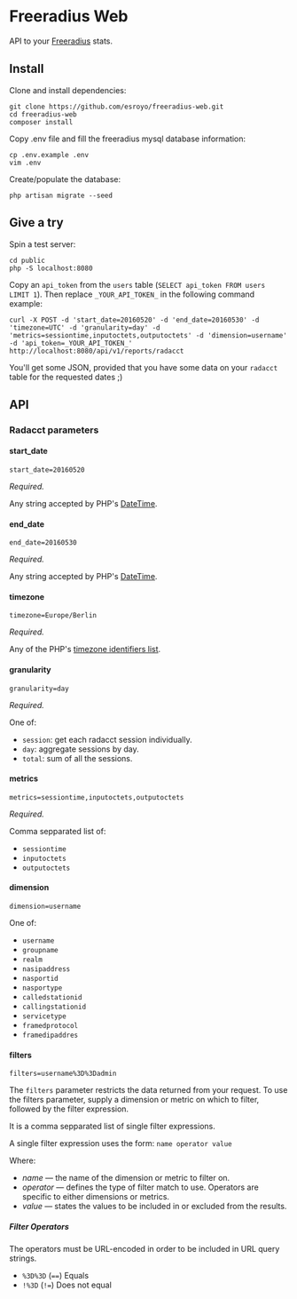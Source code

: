 # Freeradius Web

API to your [Freeradius](http://freeradius.org) stats.

## Install
Clone and install dependencies:
```
git clone https://github.com/esroyo/freeradius-web.git
cd freeradius-web
composer install
```
Copy .env file and fill the freeradius mysql database information:
```
cp .env.example .env
vim .env
```
Create/populate the database:
```
php artisan migrate --seed
```

## Give a try
Spin a test server:
```
cd public
php -S localhost:8080
```

Copy an `api_token` from the `users` table (`SELECT api_token FROM users LIMIT 1`).
Then replace `_YOUR_API_TOKEN_` in the following command example:
```
curl -X POST -d 'start_date=20160520' -d 'end_date=20160530' -d 'timezone=UTC' -d 'granularity=day' -d 'metrics=sessiontime,inputoctets,outputoctets' -d 'dimension=username' -d 'api_token=_YOUR_API_TOKEN_' http://localhost:8080/api/v1/reports/radacct
```
You'll get some JSON, provided that you have some data on your `radacct` table for the requested dates ;)

## API

### Radacct parameters

#### start_date

```
start_date=20160520
```

*Required.*

Any string accepted by PHP's [DateTime](http://php.net/manual/en/datetime.formats.php).

#### end_date

```
end_date=20160530
```

*Required.*

Any string accepted by PHP's [DateTime](http://php.net/manual/en/datetime.formats.php).

#### timezone

```
timezone=Europe/Berlin
```

*Required.*

Any of the PHP's [timezone identifiers list](http://php.net/manual/en/datetimezone.listidentifiers.php).

#### granularity

```
granularity=day
```

*Required.*

One of:
* `session`: get each radacct session individually.
* `day`: aggregate sessions by day.
* `total`: sum of all the sessions.

#### metrics

```
metrics=sessiontime,inputoctets,outputoctets
```

*Required.*

Comma sepparated list of:
* `sessiontime`
* `inputoctets`
* `outputoctets`

#### dimension

```
dimension=username
```

One of:
* `username`
* `groupname`
* `realm`
* `nasipaddress`
* `nasportid`
* `nasportype`
* `calledstationid`
* `callingstationid`
* `servicetype`
* `framedprotocol`
* `framedipaddres`

#### filters

```
filters=username%3D%3Dadmin
```

The `filters` parameter restricts the data returned from your request. To use the filters parameter, supply a dimension or metric on which to filter, followed by the filter expression.

It is a comma sepparated list of single filter expressions.

A single filter expression uses the form:
```name operator value```

Where:
* _name_ — the name of the dimension or metric to filter on.
* _operator_ — defines the type of filter match to use. Operators are specific to either dimensions or metrics.
* _value_ — states the values to be included in or excluded from the results.

##### Filter Operators

The operators must be URL-encoded in order to be included in URL query strings.

* `%3D%3D` (`==`) Equals
* `!%3D` (`!=`) Does not equal
